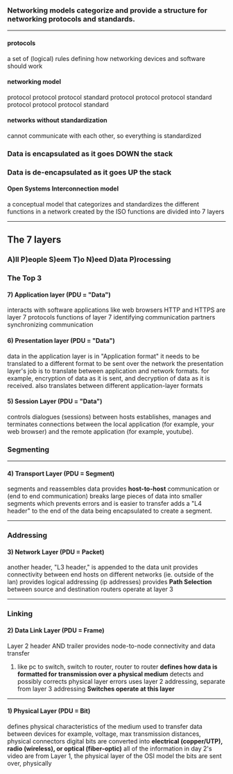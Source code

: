 ### Networking models categorize and provide a structure for networking protocols and standards.

----

#### protocols
a set of (logical) rules defining how networking devices and software should work
#### networking model 
protocol protocol protocol standard
protocol protocol protocol standard
protocol protocol protocol standard
#### networks without standardization
cannot communicate with each other, so everything is standardized

### Data is encapsulated as it goes DOWN the stack
### Data is de-encapsulated as it goes UP the stack

#### Open Systems Interconnection model
a conceptual model that categorizes and standardizes the different functions in a network
created by the ISO
functions are divided into 7 layers

----
## The 7 layers

### A)ll P)eople S)eem T)o N)eed D)ata P)rocessing

### The Top 3
#### 7) Application layer (PDU = "Data")
interacts with software applications like web browsers
HTTP and HTTPS are layer 7 protocols
functions of layer 7
	identifying communication partners
	synchronizing communication

#### 6) Presentation layer (PDU = "Data")
data in the application layer is in "Application format"
it needs to be translated to a different format to be sent over the network
the presentation layer's job is to translate between application and network formats.
for example, encryption of data as it is sent, and decryption of data as it is received.
also translates between different application-layer formats

#### 5) Session Layer (PDU = "Data")
controls dialogues (sessions) between hosts
establishes, manages and terminates connections between the local application (for example, your web browser) and the remote application (for example, youtube).

### Segmenting

----
#### 4) Transport Layer (PDU = Segment)
segments and reassembles data
provides **host-to-host** communication
	or (end to end communication)
breaks large pieces of data into smaller segments which prevents errors and is easier to transfer
adds a "L4 header" to the end of the data being encapsulated to create a segment.

----
### Addressing
#### 3) Network Layer (PDU = Packet)
another header, "L3 header," is appended to the data unit
provides connectivity between end hosts on different networks (ie. outside of the lan)
provides logical addressing (ip addresses)
provides **Path Selection** between source and destination
routers operate at layer 3

----
### Linking
#### 2) Data Link Layer (PDU = Frame)
Layer 2 header AND trailer
provides node-to-node connectivity and data transfer
1) like pc to switch, switch to router, router to router
**defines how data is formatted for transmission over a physical medium**
detects and possibly corrects physical layer errors
uses layer 2 addressing, separate from layer 3 addressing
**Switches operate at this layer**

----

#### 1) Physical Layer (PDU = Bit)
defines physical characteristics of the medium used to transfer data between devices
for example, voltage, max transmission distances, physical connectors
digital bits are converted into **electrical (copper/UTP), radio (wireless), or optical (fiber-optic)** 
all of the information in day 2's video are from Layer 1, the physical layer of the OSI model
the bits are sent over, physically